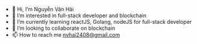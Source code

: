 - 👋 Hi, I’m Nguyễn Văn Hải 
- 👀 I’m interested in full-stack developer and blockchain
- 🌱 I’m currently learning reactJS, Golang, nodeJS for full-stack developer
- 💞️ I’m looking to collaborate on blockchain
- 📫 How to reach me nvhai2408@gmail.com
